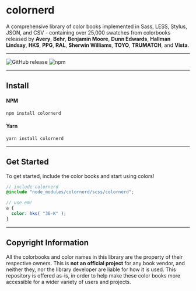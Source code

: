 # colornerd

A comprehensive library of color books implemented in Sass, LESS, Stylus, JSON, and CSV - containing over 25,000 swatches from colorbooks released by **Avery**, **Behr**, **Benjamin Moore**, **Dunn Edwards**, **Hallman Lindsay**, **HKS**, **PPG**, **RAL**, **Sherwin Williams**, **TOYO**, **TRUMATCH**, and **Vista**.

*****

![GitHub release](https://img.shields.io/github/release/jpederson/colornerd.svg?label=github) ![npm](https://img.shields.io/npm/v/colornerd.svg)

*****

## Install

#### NPM

```shell
npm install colornerd
```

#### Yarn

```shell
yarn install colornerd
```

*****

## Get Started

To get started, include the color books and start using colors!

```scss
// include colornerd
@include "node_modules/colornerd/scss/colornerd";

// use em!
a {
  color: hks( "36-K" );
}

```


*****

## Copyright Information

 All the colorbooks and color names in this library are the property of their respective owners. This is **not an official project** for any book vendor, and neither they, nor the library developer are liable for how it is used. This repository is offered as-is, in order to help make these color books more accessible for a wider variety of users and projects.

